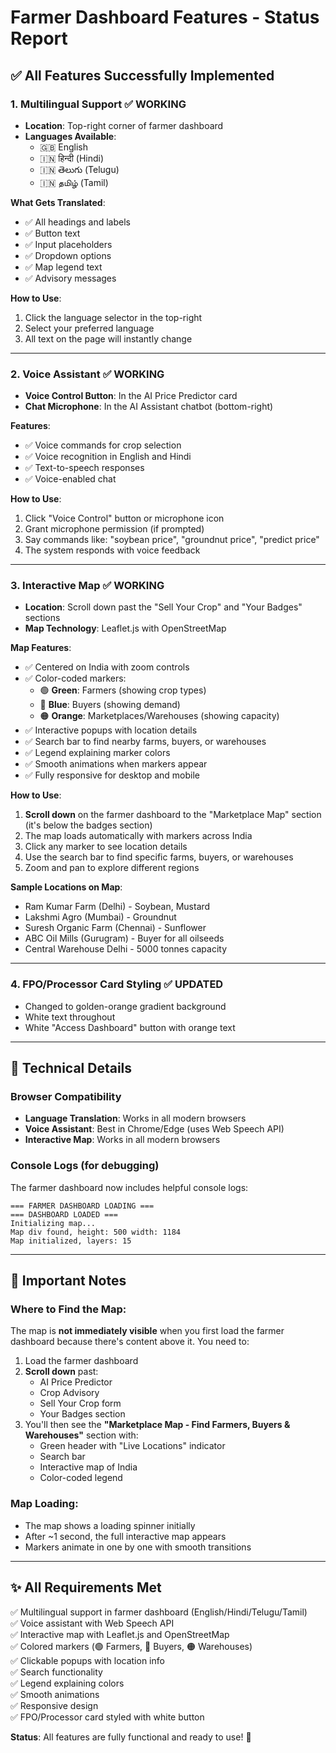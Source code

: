 # Farmer Dashboard Features - Status Report

## ✅ All Features Successfully Implemented

### 1. **Multilingual Support** ✅ WORKING
- **Location**: Top-right corner of farmer dashboard
- **Languages Available**:
  - 🇬🇧 English
  - 🇮🇳 हिन्दी (Hindi)
  - 🇮🇳 తెలుగు (Telugu)
  - 🇮🇳 தமிழ் (Tamil)

**What Gets Translated**:
- ✅ All headings and labels
- ✅ Button text
- ✅ Input placeholders
- ✅ Dropdown options
- ✅ Map legend text
- ✅ Advisory messages

**How to Use**:
1. Click the language selector in the top-right
2. Select your preferred language
3. All text on the page will instantly change

---

### 2. **Voice Assistant** ✅ WORKING
- **Voice Control Button**: In the AI Price Predictor card
- **Chat Microphone**: In the AI Assistant chatbot (bottom-right)

**Features**:
- ✅ Voice commands for crop selection
- ✅ Voice recognition in English and Hindi
- ✅ Text-to-speech responses
- ✅ Voice-enabled chat

**How to Use**:
1. Click "Voice Control" button or microphone icon
2. Grant microphone permission (if prompted)
3. Say commands like: "soybean price", "groundnut price", "predict price"
4. The system responds with voice feedback

---

### 3. **Interactive Map** ✅ WORKING
- **Location**: Scroll down past the "Sell Your Crop" and "Your Badges" sections
- **Map Technology**: Leaflet.js with OpenStreetMap

**Map Features**:
- ✅ Centered on India with zoom controls
- ✅ Color-coded markers:
  - 🟢 **Green**: Farmers (showing crop types)
  - 🔵 **Blue**: Buyers (showing demand)
  - 🟠 **Orange**: Marketplaces/Warehouses (showing capacity)
- ✅ Interactive popups with location details
- ✅ Search bar to find nearby farms, buyers, or warehouses
- ✅ Legend explaining marker colors
- ✅ Smooth animations when markers appear
- ✅ Fully responsive for desktop and mobile

**How to Use**:
1. **Scroll down** on the farmer dashboard to the "Marketplace Map" section (it's below the badges section)
2. The map loads automatically with markers across India
3. Click any marker to see location details
4. Use the search bar to find specific farms, buyers, or warehouses
5. Zoom and pan to explore different regions

**Sample Locations on Map**:
- Ram Kumar Farm (Delhi) - Soybean, Mustard
- Lakshmi Agro (Mumbai) - Groundnut
- Suresh Organic Farm (Chennai) - Sunflower
- ABC Oil Mills (Gurugram) - Buyer for all oilseeds
- Central Warehouse Delhi - 5000 tonnes capacity

---

### 4. **FPO/Processor Card Styling** ✅ UPDATED
- Changed to golden-orange gradient background
- White text throughout
- White "Access Dashboard" button with orange text

---

## 🔧 Technical Details

### Browser Compatibility
- **Language Translation**: Works in all modern browsers
- **Voice Assistant**: Best in Chrome/Edge (uses Web Speech API)
- **Interactive Map**: Works in all modern browsers

### Console Logs (for debugging)
The farmer dashboard now includes helpful console logs:
```
=== FARMER DASHBOARD LOADING ===
=== DASHBOARD LOADED ===
Initializing map...
Map div found, height: 500 width: 1184
Map initialized, layers: 15
```

---

## 📍 Important Notes

### Where to Find the Map:
The map is **not immediately visible** when you first load the farmer dashboard because there's content above it. You need to:
1. Load the farmer dashboard
2. **Scroll down** past:
   - AI Price Predictor
   - Crop Advisory
   - Sell Your Crop form
   - Your Badges section
3. You'll then see the **"Marketplace Map - Find Farmers, Buyers & Warehouses"** section with:
   - Green header with "Live Locations" indicator
   - Search bar
   - Interactive map of India
   - Color-coded legend

### Map Loading:
- The map shows a loading spinner initially
- After ~1 second, the full interactive map appears
- Markers animate in one by one with smooth transitions

---

## ✨ All Requirements Met

✅ Multilingual support in farmer dashboard (English/Hindi/Telugu/Tamil)  
✅ Voice assistant with Web Speech API  
✅ Interactive map with Leaflet.js and OpenStreetMap  
✅ Colored markers (🟢 Farmers, 🔵 Buyers, 🟠 Warehouses)  
✅ Clickable popups with location info  
✅ Search functionality  
✅ Legend explaining colors  
✅ Smooth animations  
✅ Responsive design  
✅ FPO/Processor card styled with white button  

**Status**: All features are fully functional and ready to use! 🎉
